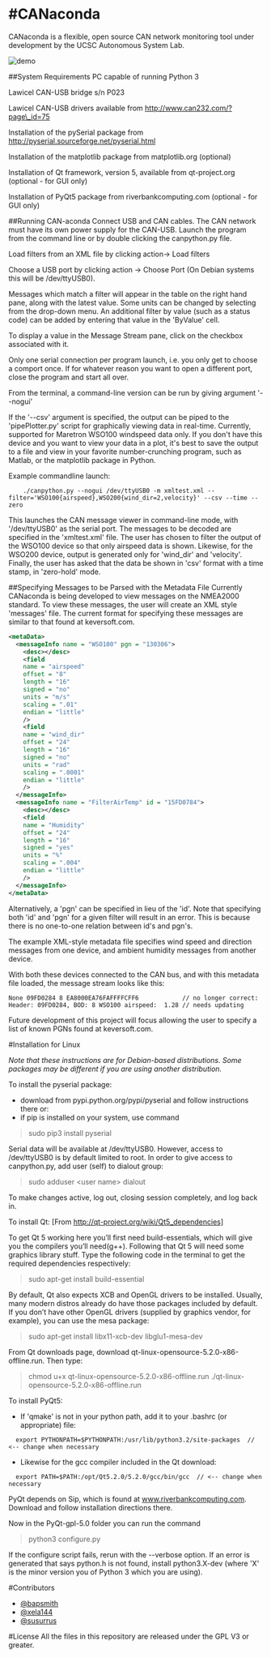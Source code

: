 #**CANaconda**
==========
CANaconda is a flexible, open source CAN network monitoring tool under development by the UCSC Autonomous System Lab.

![demo](http://i39.tinypic.com/2gxebg4.jpg)


##System Requirements
PC capable of running Python 3

Lawicel CAN-USB bridge s/n P023

Lawicel CAN-USB drivers available from http://www.can232.com/?page\_id=75

Installation of the pySerial package from http://pyserial.sourceforge.net/pyserial.html

Installation of the matplotlib package from matplotlib.org (optional)

Installation of Qt framework, version 5, available from qt-project.org (optional - for GUI only)

Installation of PyQt5 package from riverbankcomputing.com (optional - for GUI only)


##Running CAN-aconda
Connect USB and CAN cables. The CAN network must have its own power supply for the CAN-USB. Launch the program from the command line or by double clicking the canpython.py file.

Load filters from an XML file by clicking action-> Load filters

Choose a USB port by clicking action -> Choose Port (On Debian systems this will be /dev/ttyUSB0).

Messages which match a filter will appear in the table on the right hand pane, along with the latest value. Some units can be changed by selecting from the drop-down menu. An additional filter by value (such as a status code) can be added by entering that value in the 'ByValue' cell.

To display a value in the Message Stream pane, click on the checkbox associated with it.

Only one serial connection per program launch, i.e. you only get to choose a comport once. If for whatever reason you want to open a different port, close the program and start all over.

From the terminal, a command-line version can be run by giving argument '--nogui'

If the '--csv' argument is specified, the output can be piped to the 'pipePlotter.py' script for graphically viewing data in real-time. Currently, supported for Maretron WSO100 windspeed data only. If you don't have this device and you want to view your data in a plot, it's best to save the output to a file and view in your favorite number-crunching program, such as Matlab, or the matplotlib package in Python.

Example commandline launch:
```
    ./canpython.py --nogui /dev/ttyUSB0 -m xmltest.xml --filter='WSO100{airspeed},WSO200{wind_dir=2,velocity}' --csv --time --zero
```

  This launches the CAN message viewer in command-line mode, with '/dev/ttyUSB0' as the serial port. The messages to be decoded are specified in the 'xmltest.xml' file. The user has chosen to filter the output of the WSO100 device so that only airspeed data is shown. Likewise, for the WSO200 device, output is generated only for 'wind\_dir' and 'velocity'. Finally, the user has asked that the data be shown in 'csv' format with a time stamp, in 'zero-hold' mode.


##Specifying Messages to be Parsed with the Metadata File
Currently CANaconda is being developed to view messages on the NMEA2000 standard. To view these messages, the user will create an XML style 'messages' file. The current format for specifying these messages are similar to that found at keversoft.com.

```xml
<metaData>
  <messageInfo name = "WSO100" pgn = "130306"> 
    <desc></desc>
    <field 
    name = "airspeed" 
    offset = "8" 
    length = "16" 
    signed = "no" 
    units = "m/s" 
    scaling = ".01" 
    endian = "little"
    />
    <field 
    name = "wind_dir" 
    offset = "24" 
    length = "16" 
    signed = "no" 
    units = "rad" 
    scaling = ".0001" 
    endian = "little"
    />
  </messageInfo>
  <messageInfo name = "FilterAirTemp" id = "15FD0784">
    <desc></desc>
    <field
    name = "Humidity"
    offset = "24"
    length = "16"
    signed = "yes"
    units = "%"
    scaling = ".004"
    endian = "little"
    />
  </messageInfo>
</metaData>
```

Alternatively, a 'pgn' can be specified in lieu of the 'id'. Note that specifying both 'id' and 'pgn' for a given filter will result in an error. This is because there is no one-to-one relation between id's and pgn's.


The example XML-style metadata file specifies wind speed and direction messages from one device, and ambient humidity messages from another device.

With both these devices connected to the CAN bus, and with this metadata file loaded, the message stream looks like this:

    None 09FD0284 8 EA8000EA76FAFFFFCFF6            // no longer correct:
    Header: 09FD0284, BOD: 8 WSO100 airspeed:  1.28 // needs updating

Future development of this project will focus allowing the user to specify a list of known PGNs found at keversoft.com.

#Installation for Linux


_Note that these instructions are for Debian-based distributions. Some packages may be different if you are using another distribution._

To install the pyserial package:
 * download from pypi.python.org/pypi/pyserial and follow instructions there or:
 * if pip is installed on your system, use command

> sudo pip3 install pyserial
     

Serial data will be available at /dev/ttyUSB0. However, access to /dev/ttyUSB0 is by default limited to root. In order to give access to canpython.py, add user (self) to dialout group:

> sudo adduser \<user name\> dialout

To make changes active, log out, closing session completely, and log back in.

To install Qt: 
[From http://qt-project.org/wiki/Qt5_dependencies]

To get Qt 5 working here you’ll first need build-essentials, which will give you the compilers you’ll need(g++). Following that Qt 5 will need some graphics library stuff. Type the following code in the terminal to get the required dependencies respectively:

>sudo apt-get install build-essential

By default, Qt also expects XCB and OpenGL drivers to be installed. Usually, many modern distros already do have those packages included by default. If you don’t have other OpenGL drivers (supplied by graphics vendor, for example), you can use the mesa package:

>sudo apt-get install libx11-xcb-dev libglu1-mesa-dev


From Qt downloads page, download qt-linux-opensource-5.2.0-x86-offline.run. Then type:

> chmod u+x qt-linux-opensource-5.2.0-x86-offline.run
> ./qt-linux-opensource-5.2.0-x86-offline.run 


To install PyQt5:
 * If 'qmake' is not in your python path, add it to your .bashrc (or appropriate) file:
 
```
  export PYTHONPATH=$PYTHONPATH:/usr/lib/python3.2/site-packages  // <-- change when necessary
```
 * Likewise for the gcc compiler included in the Qt download:

```
  export PATH=$PATH:/opt/Qt5.2.0/5.2.0/gcc/bin/gcc  // <-- change when necessary
```


PyQt depends on Sip, which is found at www.riverbankcomputing.com. Download and follow installation directions there.

Now in the PyQt-gpl-5.0 folder you can run the command

> python3 configure.py

If the configure script fails, rerun with the --verbose option. If an error is generated that says python.h is not found, install python3.X-dev (where 'X' is the minor version you of Python 3 which you are using). 



#Contributors

* [@bapsmith](http://github.com/bapsmith)
* [@xela144](http://github.com/xela144)
* [@susurrus](http://github.com/Susurrus)


#License
All the files in this repository are released under the GPL V3 or greater.
